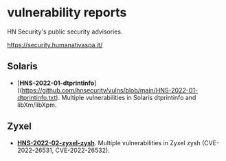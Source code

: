 # vulnerability reports

HN Security's public security advisories.

https://security.humanativaspa.it/

## Solaris
* [**HNS-2022-01-dtprintinfo**]((https://github.com/hnsecurity/vulns/blob/main/HNS-2022-01-dtprintinfo.txt). Multiple vulnerabilities in Solaris dtprintinfo and libXm/libXpm.

## Zyxel
* [**HNS-2022-02-zyxel-zysh**](https://github.com/hnsecurity/vulns/blob/main/HNS-2022-02-zyxel-zysh.txt). Multiple vulnerabilities in Zyxel zysh (CVE-2022-26531, CVE-2022-26532).
